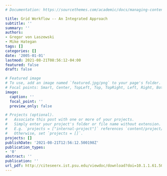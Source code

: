 ```yaml
---
# Documentation: https://sourcethemes.com/academic/docs/managing-content/

title: Grid Workflow -- An Integrated Approach
subtitle: ''
summary: ''
authors:
- Gregor von Laszewski
- Mike Hategan
tags: []
categories: []
date: '2005-01-01'
lastmod: 2021-08-21T08:56:12-04:00
featured: false
draft: false

# Featured image
# To use, add an image named `featured.jpg/png` to your page's folder.
# Focal points: Smart, Center, TopLeft, Top, TopRight, Left, Right, BottomLeft, Bottom, BottomRight.
image:
  caption: ''
  focal_point: ''
  preview_only: false

# Projects (optional).
#   Associate this post with one or more of your projects.
#   Simply enter your project's folder or file name without extension.
#   E.g. `projects = ["internal-project"]` references `content/project/deep-learning/index.md`.
#   Otherwise, set `projects = []`.
projects: []
publishDate: '2021-08-21T12:56:12.500198Z'
publication_types:
- '0'
abstract: ''
publication: ''
url_pdf: http://citeseerx.ist.psu.edu/viewdoc/download?doi=10.1.1.61.502&rep=rep1&type=pdf
---
```

